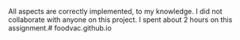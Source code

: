 All aspects are correctly implemented, to my knowledge.
I did not collaborate with anyone on this project.
I spent about 2 hours on this assignment.# foodvac.github.io
